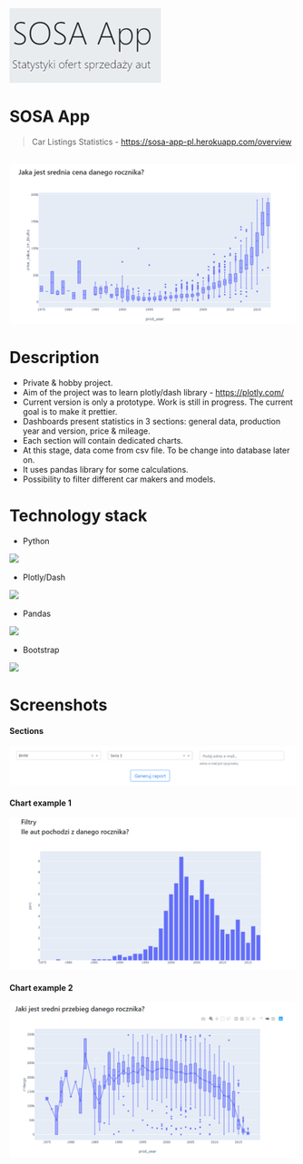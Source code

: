 <a href="https://sosa-app-pl.herokuapp.com/overview"><img src="https://github.com/Mapik/sosa_app/blob/master/resources/images/logo.png?raw=true" title="SOSA App" alt="SOSA App"></a>


# SOSA App
> Car Listings Statistics - https://sosa-app-pl.herokuapp.com/overview

<br/>

<img src="https://github.com/Mapik/sosa_app/blob/master/resources/images/chart2.png">

<br/>

# Description

- Private & hobby project.
- Aim of the project was to learn plotly/dash library - https://plotly.com/
- Current version is only a prototype. Work is still in progress. The current goal is to make it prettier.
- Dashboards present statistics in 3 sections: general data, production year and version, price & mileage.
- Each section will contain dedicated charts.
- At this stage, data come from csv file. To be change into database later on.
- It uses pandas library for some calculations. 
- Possibility to filter different car makers and models.


# Technology stack

* Python
<img src="https://www.python.org/static/community_logos/python-logo.png" height="100">

* Plotly/Dash
<img src="https://images.prismic.io/plotly-marketing-website/bd1f702a-b623-48ab-a459-3ee92a7499b4_logo-plotly.svg?auto=compress,format" height="100">

* Pandas 
<img src="https://pandas.pydata.org/static/img/pandas.svg" height="100">

* Bootstrap
<img src="https://getbootstrap.com/docs/4.0/assets/brand/bootstrap-social.png" height="100">

# Screenshots

#### Sections
<img src="https://github.com/Mapik/sosa_app/blob/master/resources/images/sections.png">
<br/>

#### Chart example 1
<img src="https://github.com/Mapik/sosa_app/blob/master/resources/images/chart1.png">
<br/>

#### Chart example 2
<img src="https://github.com/Mapik/sosa_app/blob/master/resources/images/chart3.png">
<br/>


